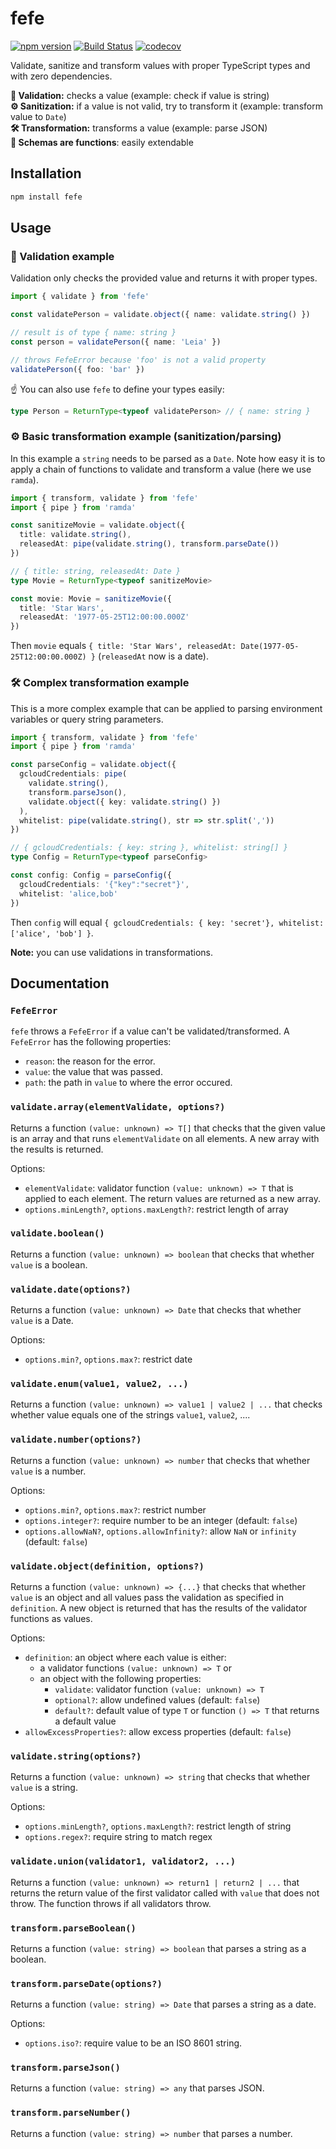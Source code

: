 # fefe

[![npm version](https://badge.fury.io/js/fefe.svg)](https://badge.fury.io/js/fefe)
[![Build Status](https://travis-ci.org/paperhive/fefe.svg?branch=master)](https://travis-ci.org/paperhive/fefe)
[![codecov](https://codecov.io/gh/paperhive/fefe/branch/master/graph/badge.svg)](https://codecov.io/gh/paperhive/fefe)

Validate, sanitize and transform values with proper TypeScript types and with zero dependencies.

**🔎 Validation:** checks a value (example: check if value is string)<br/>
**⚙ Sanitization:** if a value is not valid, try to transform it (example: transform value to `Date`)<br/>
**🛠️ Transformation:** transforms a value (example: parse JSON)<br/>
**🔌 Schemas are functions**: easily extendable

## Installation

```bash
npm install fefe
```

## Usage

### 🔎 Validation example

Validation only checks the provided value and returns it with proper types.

```typescript
import { validate } from 'fefe'

const validatePerson = validate.object({ name: validate.string() })

// result is of type { name: string }
const person = validatePerson({ name: 'Leia' })

// throws FefeError because 'foo' is not a valid property
validatePerson({ foo: 'bar' })
```

☝️ You can also use `fefe` to define your types easily:

```typescript
type Person = ReturnType<typeof validatePerson> // { name: string }
```

### ⚙️ Basic transformation example (sanitization/parsing)

In this example a `string` needs to be parsed as a `Date`. Note how easy it is to apply a chain of functions to validate and transform a value (here we use `ramda`).

```typescript
import { transform, validate } from 'fefe'
import { pipe } from 'ramda'

const sanitizeMovie = validate.object({
  title: validate.string(),
  releasedAt: pipe(validate.string(), transform.parseDate())
})

// { title: string, releasedAt: Date }
type Movie = ReturnType<typeof sanitizeMovie>

const movie: Movie = sanitizeMovie({
  title: 'Star Wars',
  releasedAt: '1977-05-25T12:00:00.000Z'
})
```

Then `movie` equals `{ title: 'Star Wars', releasedAt: Date(1977-05-25T12:00:00.000Z) }` (`releasedAt` now is a date).

### 🛠️ Complex transformation example

This is a more complex example that can be applied to parsing environment variables or query string parameters.

```typescript
import { transform, validate } from 'fefe'
import { pipe } from 'ramda'

const parseConfig = validate.object({
  gcloudCredentials: pipe(
    validate.string(),
    transform.parseJson(),
    validate.object({ key: validate.string() })
  ),
  whitelist: pipe(validate.string(), str => str.split(','))
})

// { gcloudCredentials: { key: string }, whitelist: string[] }
type Config = ReturnType<typeof parseConfig>

const config: Config = parseConfig({
  gcloudCredentials: '{"key":"secret"}',
  whitelist: 'alice,bob'
})
```

Then `config` will equal `{ gcloudCredentials: { key: 'secret'}, whitelist: ['alice', 'bob'] }`.

**Note:** you can use validations in transformations.

## Documentation

### `FefeError`

`fefe` throws a `FefeError` if a value can't be validated/transformed. A `FefeError` has the following properties:

* `reason`: the reason for the error.
* `value`: the value that was passed.
* `path`: the path in `value` to where the error occured.

### `validate.array(elementValidate, options?)`

Returns a function `(value: unknown) => T[]` that checks that the given value is an array and that runs `elementValidate` on all elements. A new array with the results is returned.

Options:
* `elementValidate`: validator function `(value: unknown) => T` that is applied to each element. The return values are returned as a new array.
* `options.minLength?`, `options.maxLength?`: restrict length of array

### `validate.boolean()`

Returns a function `(value: unknown) => boolean` that checks that whether `value` is a boolean.

### `validate.date(options?)`

Returns a function `(value: unknown) => Date` that checks that whether `value` is a Date.

Options:
* `options.min?`, `options.max?`: restrict date

### `validate.enum(value1, value2, ...)`

Returns a function `(value: unknown) => value1 | value2 | ...` that checks whether value equals one of the strings `value1`, `value2`, ....

### `validate.number(options?)`

Returns a function `(value: unknown) => number` that checks that whether `value` is a number.

Options:
* `options.min?`, `options.max?`: restrict number
* `options.integer?`: require number to be an integer (default: `false`)
* `options.allowNaN?`, `options.allowInfinity?`: allow `NaN` or `infinity` (default: `false`)

### `validate.object(definition, options?)`

Returns a function `(value: unknown) => {...}` that checks that whether `value` is an object and all values pass the validation as specified in `definition`. A new object is returned that has the results of the validator functions as values.

Options:
* `definition`: an object where each value is either:
   * a validator functions `(value: unknown) => T` or
   * an object with the following properties:
      * `validate`: validator function `(value: unknown) => T`
      * `optional?`: allow undefined values (default: `false`)
      * `default?`: default value of type `T` or function `() => T` that returns a default value
* `allowExcessProperties?`: allow excess properties (default: `false`)

### `validate.string(options?)`

Returns a function `(value: unknown) => string` that checks that whether `value` is a string.

Options:
* `options.minLength?`, `options.maxLength?`: restrict length of string
* `options.regex?`: require string to match regex

### `validate.union(validator1, validator2, ...)`

Returns a function `(value: unknown) => return1 | return2 | ...` that returns the return value of the first validator called with `value` that does not throw. The function throws if all validators throw.

### `transform.parseBoolean()`

Returns a function `(value: string) => boolean` that parses a string as a boolean.

### `transform.parseDate(options?)`

Returns a function `(value: string) => Date` that parses a string as a date.

Options:
* `options.iso?`: require value to be an ISO 8601 string.

### `transform.parseJson()`

Returns a function `(value: string) => any` that parses JSON.

### `transform.parseNumber()`

Returns a function `(value: string) => number` that parses a number.
